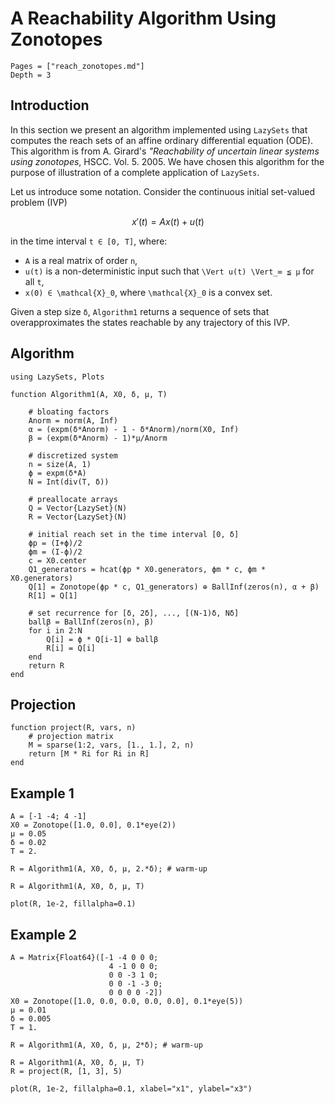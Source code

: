 # A Reachability Algorithm Using Zonotopes

```@contents
Pages = ["reach_zonotopes.md"]
Depth = 3
```

## Introduction

In this section we present an algorithm implemented using `LazySets` that computes
the reach sets of an affine ordinary differential equation (ODE). This
algorithm is from A. Girard's *"Reachability of uncertain linear systems using zonotopes*,
HSCC. Vol. 5. 2005. We have chosen this algorithm for the purpose of illustration
of a complete application of `LazySets`.

Let us introduce some notation. Consider the continuous initial set-valued problem
(IVP)

```math
    x'(t) = A x(t) + u(t)
```
in the time interval ``t ∈ [0, T]``, where:

-  ``A`` is a real matrix of order ``n``,
- ``u(t)`` is a non-deterministic input such that ``\Vert u(t) \Vert_∞ ≦ μ`` for all ``t``,
- ``x(0) ∈ \mathcal{X}_0``, where ``\mathcal{X}_0`` is a convex set.

Given a step size ``δ``, `Algorithm1` returns a sequence of sets that overapproximates
the states reachable by any trajectory of this IVP.

## Algorithm

```@example example_reach_zonotopes
using LazySets, Plots

function Algorithm1(A, X0, δ, μ, T)

    # bloating factors
    Anorm = norm(A, Inf)
    α = (expm(δ*Anorm) - 1 - δ*Anorm)/norm(X0, Inf)
    β = (expm(δ*Anorm) - 1)*μ/Anorm

    # discretized system
    n = size(A, 1)
    ϕ = expm(δ*A)
    N = Int(div(T, δ))

    # preallocate arrays
    Q = Vector{LazySet}(N)
    R = Vector{LazySet}(N)

    # initial reach set in the time interval [0, δ]
    ϕp = (I+ϕ)/2
    ϕm = (I-ϕ)/2
    c = X0.center
    Q1_generators = hcat(ϕp * X0.generators, ϕm * c, ϕm * X0.generators)
    Q[1] = Zonotope(ϕp * c, Q1_generators) ⊕ BallInf(zeros(n), α + β)
    R[1] = Q[1]

    # set recurrence for [δ, 2δ], ..., [(N-1)δ, Nδ]
    ballβ = BallInf(zeros(n), β)
    for i in 2:N
        Q[i] = ϕ * Q[i-1] ⊕ ballβ
        R[i] = Q[i]
    end
    return R
end
```

## Projection

```@example example_reach_zonotopes
function project(R, vars, n)
    # projection matrix
    M = sparse(1:2, vars, [1., 1.], 2, n)
    return [M * Ri for Ri in R]
end
```

## Example 1

```@example example_reach_zonotopes
A = [-1 -4; 4 -1]
X0 = Zonotope([1.0, 0.0], 0.1*eye(2))
μ = 0.05
δ = 0.02
T = 2.

R = Algorithm1(A, X0, δ, μ, 2.*δ); # warm-up

R = Algorithm1(A, X0, δ, μ, T)

plot(R, 1e-2, fillalpha=0.1)
```


## Example 2

```@example example_reach_zonotopes
A = Matrix{Float64}([-1 -4 0 0 0;
                      4 -1 0 0 0;
                      0 0 -3 1 0;
                      0 0 -1 -3 0;
                      0 0 0 0 -2])
X0 = Zonotope([1.0, 0.0, 0.0, 0.0, 0.0], 0.1*eye(5))
μ = 0.01
δ = 0.005
T = 1.

R = Algorithm1(A, X0, δ, μ, 2*δ); # warm-up

R = Algorithm1(A, X0, δ, μ, T)
R = project(R, [1, 3], 5)

plot(R, 1e-2, fillalpha=0.1, xlabel="x1", ylabel="x3")
```
